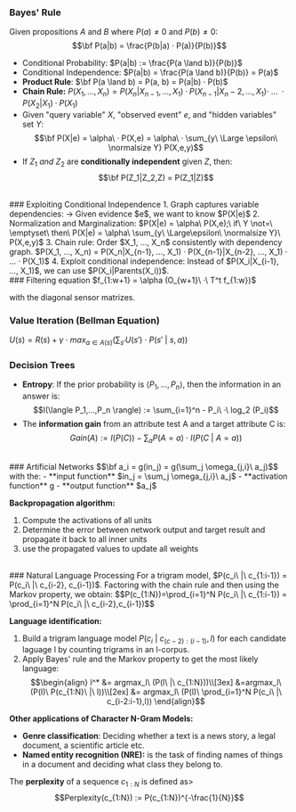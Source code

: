 ### Bayes' Rule
Given propositions $A$ and $B$ where $P(a) \not= 0$ and $P(b) \not= 0$:
$$\bf P(a|b) = \frac{P(b|a) · P(a)}{P(b)}$$
- Conditional Probability: $P(a|b) := \frac{P(a \land b)}{P(b)}$  
- Conditional Independence: $P(a|b) = \frac{P(a \land b)}{P(b)} = P(a)$  
- **Product Rule**: $\bf P(a \land b) = P(a, b) =  P(a|b) · P(b)$
- **Chain Rule:** $P(X_1 ,..., X_n) = P(X_n | X_{n−1} ,..., X_1 ) · P(X_{n−1} | X_n−2,..., X_1 ) · \ ... \ · P(X_2 | X_1) · P(X_1 )$
- Given "query variable" $X$, "observed event" $e$, and "hidden variables" set $Y$:
   $$\bf P(X|e) = \alpha\ · P(X,e) = \alpha\ · \sum_{y\ \Large \epsilon\ \normalsize Y} P(X,e,y)$$
- If $Z_1\ and\ Z_2$ are **conditionally independent** given $Z$, then:
$$\bf P(Z_1|Z_2,Z) = P(Z_1|Z)$$
<br>
### Exploiting Conditional Independence
1. Graph captures variable dependencies:
   -> Given evidence $e$, we want to know $P(X|e)$
2. Normalization and Marginalization:
    $P(X|e) = \alpha\ P(X,e);\ if\ Y \not=\ \emptyset\ then\ P(X|e) = \alpha\ \sum_{y\ \Large\epsilon\ \normalsize Y}\ P(X,e,y)$ 
3. Chain rule: Order $X_1, ..., X_n$ consistently with dependency graph.
	$P(X_1, ..., X_n) = P(X_n|X_{n-1}, ..., X_1) · P(X_{n-1}|X_{n-2}, ..., X_1) · ... · P(X_1)$ 
4. Exploit conditional independence: Instead of $P(X_i|X_{i-1}, ..., X_1)$, we can use $P(X_i|Parents(X_i))$.
<br>
### Filtering equation
$f_{1:w+1} = \alpha (O_{w+1}\ ·\ T^t f_{1:w})$  

with the diagonal sensor matrizes.
<br>
### Value Iteration (Bellman Equation)
$U(s) = R(s) + \gamma\ ·\ max_{a∈A(s)} (\sum_{s'} U(s')\ ·\ P(s'\ |\ s,a))$ 
<br>
### Decision Trees
- **Entropy**: If the prior probability is $\langle P_1,…,P_n \rangle$, then the information in an answer is:
$$I(\langle P_1,…,P_n \rangle) := \sum_{i=1}^n - P_i\ ·\ log_2 (P_i)$$
- The **information gain** from an attribute test A and a target attribute C is:
$$Gain(A) := I(P(C)) - \sum_a P(A=a)\ ·\ I(P(C\ |\ A=a))$$
<br>
### Artificial Networks
$$\bf a_i = g(in_j) = g(\sum_j \omega_{j,i}\ a_j)$$
with the: 
- **input function** $in_j = \sum_j \omega_{j,i}\ a_j$  
- **activation function** g  
- **output function** $a_j$

**Backpropagation algorithm:**
1. Compute the activations of all units
2. Determine the error between network output and target result and propagate it back to all inner units
3. use the propagated values to update all weights
<br>
### Natural Language Processing
For a trigram model, $P(c_i\ |\ c_{1:i-1}) = P(c_i\ |\ c_{i-2}, c_{i-1})$. Factoring with the chain rule and then using the Markov property, we obtain:
$$P(c_{1:N})=\prod_{i=1}^N P(c_i\ |\ c_{1:i-1}) = \prod_{i=1}^N P(c_i\ |\ c_{i-2},c_{i-1})$$

**Language identification:**
1. Build a trigram language model $P(c_i\ |\ c_{(c-2):(i-1)},l)$ for each candidate laguage l by counting trigrams in an l-corpus.
2. Apply Bayes' rule and the Markov property to get the most likely language:
$$\begin{align}
l^* &= argmax_l\ (P(l\ |\ c_{1:N}))\\[3ex]
&=argmax_l\ (P(l)\ P(c_{1:N}\ |\ l))\\[2ex]
&= argmax_l\ (P(l)\ \prod_{i=1}^N P(c_i\ |\ c_{i-2:i-1},l))
\end{align}$$

**Other applications of Character N-Gram Models:**
- **Genre classification**: Deciding whether a text is a news story, a legal document, a scientific article etc.
- **Named entity recognition (NRE):** is the task of finding names of things in a document and deciding what class they belong to.

The **perplexity** of a sequence $c_{1:N}$ is defined as>
$$Perplexity(c_{1:N}) := P(c_{1:N})^{-\frac{1}{N}}$$
